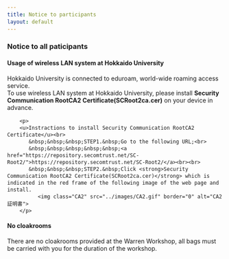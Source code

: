 ```yaml
---
title: Notice to participants
layout: default
---
```

<!-- MAIN CONTENT -->
<div id="main_content_wrap" class="outer">
  <section id="main_content" class="inner">
  <h3>Notice to all paticipants</h3>

  <div class="wirelessLan">
    <h4>Usage of wireless LAN system at Hokkaido University</h4>    
        <p>
          Hokkaido University is connected to eduroam, world-wide roaming access service.
        <br>
        To use wireless LAN system at Hokkaido University, please install <strong>Security Communication RootCA2 Certificate(SCRoot2ca.cer)</strong> on your device in advance.
        </p>

        <p>
        <u>Instractions to install Security Communication RootCA2 Certificate</u><br>
           &nbsp;&nbsp;&nbsp;STEP1.&nbsp;Go to the following URL;<br>
           &nbsp;&nbsp;&nbsp;&nbsp;&nbsp;<a href="https://repository.secomtrust.net/SC-Root2/">https://repository.secomtrust.net/SC-Root2/</a><br><br>
           &nbsp;&nbsp;&nbsp;STEP2.&nbsp;Click <strong>Security Communication RootCA2 Certificate(SCRoot2ca.cer)</strong> which is indicated in the red frame of the following image of the web page and install.
              <img class="CA2" src="../images/CA2.gif" border="0" alt="CA2証明書">
        </p>
  </div>

  <div class="cloakroom">
    <h4>No cloakrooms</h4>
    <p>There are no cloakrooms provided at the Warren Workshop, all bags must be carried with you for the duration of the workshop.
    </p>   
  </div>   

  </section>
</div>
